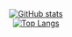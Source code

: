 <div align="center">
  <a href="https://github.com/anuraghazra/github-readme-stats">
    <img src="https://github-readme-stats.vercel.app/api?username=tneuqole&theme=discord_old_blurple&show_icons=true" alt="GitHub stats">
  </a>
  <br>
  <a href="https://github.com/anuraghazra/github-readme-stats">
    <img src="https://github-readme-stats.vercel.app/api/top-langs/?username=tneuqole&theme=discord_old_blurple&layout=donut&size_weight=0.5&count_weight=0.5&hide=shell,css,makefile" alt="Top Langs">
  </a>
</div>
